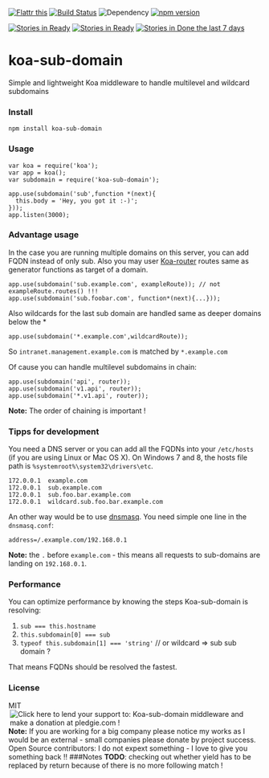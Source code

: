
<a href="https://flattr.com/submit/auto?user_id=Student007&url=https%3A%2F%2Fgithub.com%2FStudent007%2Fkoa-sub-domain" target="_blank"><img src="http://button.flattr.com/flattr-badge-large.png" alt="Flattr this" title="Flattr this" border="0"></a>
[![Build Status](https://travis-ci.org/Student007/koa-sub-domain.svg)](https://travis-ci.org/Student007/koa-sub-domain) ![Dependency](https://david-dm.org/student007/koa-sub-domain.svg) [![npm version](https://badge.fury.io/js/koa-sub-domain.svg)](http://badge.fury.io/js/koa-sub-domain)

[![Stories in Ready](https://badge.waffle.io/Student007/koa-sub-domain.png?label=ready&title=Ready)](https://waffle.io/Student007/koa-sub-domain) [![Stories in Ready](https://badge.waffle.io/Student007/koa-sub-domain.png?label=In%20Progress&title=In%20Progress)](https://waffle.io/Student007/koa-sub-domain) [![Stories in Done the last 7 days](https://badge.waffle.io/Student007/koa-sub-domain.png?label=Done&title=Done%20last%207%20days)](https://waffle.io/Student007/koa-sub-domain)
# koa-sub-domain
Simple and lightweight Koa middleware to handle multilevel and wildcard subdomains

### Install

```
npm install koa-sub-domain
```

### Usage

```
var koa = require('koa');
var app = koa();
var subdomain = require('koa-sub-domain');

app.use(subdomain('sub',function *(next){
  this.body = 'Hey, you got it :-)';
}));
app.listen(3000);
```

### Advantage usage

In the case you are running multiple domains on this server, you can add FQDN instead of only sub. Also you may user [Koa-router](https://github.com/alexmingoia/koa-router) routes same as generator functions as target of a domain.

```
app.use(subdomain('sub.example.com', exampleRoute)); // not exampleRoute.routes() !!!
app.use(subdomain('sub.foobar.com', function*(next){...}));
```

Also wildcards for the last sub domain are handled same as deeper domains below the * 

```
app.use(subdomain('*.example.com',wildcardRoute));

```
So `intranet.management.example.com` is matched by `*.example.com`

Of cause you can handle multilevel subdomains in chain:

```
app.use(subdomain('api', router));
app.use(subdomain('v1.api', router));
app.use(subdomain('*.v1.api', router));
```
**Note:** The order of chaining is important !

### Tipps for development 

You need a DNS server or you can add all the FQDNs into your `/etc/hosts` (if you are using Linux or Mac OS X). On Windows 7 and 8, the hosts file path is `%systemroot%\system32\drivers\etc`.

```
172.0.0.1  example.com
172.0.0.1  sub.example.com
172.0.0.1  sub.foo.bar.example.com
172.0.0.1  wildcard.sub.foo.bar.example.com
```

An other way would be to use [dnsmasq](http://thekelleys.org.uk/dnsmasq/doc.html). You need simple one line in the `dnsmasq.conf`:

```
address=/.example.com/192.168.0.1
```
**Note:** the `.` before `example.com` - this means all requests to sub-domains are landing on `192.168.0.1`.

### Performance

You can optimize performance by knowing the steps Koa-sub-domain is resolving:


1. `sub === this.hostname`
2. `this.subdomain[0] === sub`
3. `typeof this.subdomain[1] === 'string'` // or wildcard => sub sub domain ?

That means FQDNs should be resolved the fastest.

### License
MIT<a href='https://pledgie.com/campaigns/29613'><img align='right' alt='Click here to lend your support to: Koa-sub-domain middleware and make a donation at pledgie.com !' src='https://pledgie.com/campaigns/29613.png?skin_name=chrome' border='0' ></a>

**Note:** If you are working for a big company please notice my works as I would be an external - small companies please donate by project success. Open Source contributors: I do not expext something - I love to give you something back !!
###Notes
**TODO**: checking out whether yield has to be replaced by return because of there is no more following match !
